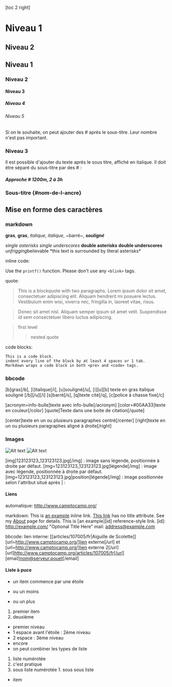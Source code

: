 [toc 2 right]

Niveau 1
========

Niveau 2
--------

## Niveau 1
### Niveau 2
#### Niveau 3
##### Niveau 4
###### Niveau 5

Si on le souhaite, on peut ajouter des # après le sous-titre. Leur nombre
n'est pas important.

### Niveau 3 ###

Il est possible d'ajouter du texte après le sous titre, affiché en italique.
Il doit être séparé du sous-titre par des # :

##### Approche # 1200m, 2 à 3h
### Sous-titre {#nom-de-l-ancre}

## Mise en forme des caractères

### markdown

**gras**, __gras__, *italique*, _italique_, ~barré~,  ___souligné___

*single asterisks*
_single underscores_
**double asterisks**
__double underscores__
un*frigging*believable
\*this text is surrounded by literal asterisks\*

inline code:

Use the `printf()` function.
Please don't use any `<blink>` tags.


quote:

> This is a blockquote with two paragraphs. Lorem ipsum dolor sit amet,
> consectetuer adipiscing elit. Aliquam hendrerit mi posuere lectus.
> Vestibulum enim wisi, viverra nec, fringilla in, laoreet vitae, risus.

> Donec sit amet nisl. Aliquam semper ipsum sit amet velit. Suspendisse
id sem consectetuer libero luctus adipiscing.

> first level
>
> > nested quote

code blocks:

    This is a code block.
    indent every line of the block by at least 4 spaces or 1 tab.
    Markdown wraps a code block in both <pre> and <code> tags.


### bbcode

[b]gras[/b], [i]italique[/i], [u]souligné[/u],
[i][u][b] texte en gras italique souligné [/b][/u][/i]
[s]barré[/s], [q]texte cité[/q], [c]police à chasse fixe[/c]

[acronym=info-bulle]texte avec info-bulle[/acronym]
[color=#00AA33]texte en couleur[/color]
[quote]Texte dans une boite de citation[/quote]

[center]texte en un ou plusieurs paragraphes centré[/center]
[right]texte en un ou plusieurs paragraphes aligné à droite[/right]

### Images

![Alt text](/path/to/img.jpg)
![Alt text](/path/to/img.jpg "Optional title")

[img]123123123_123123123.jpg[/img] : image sans légende, positionnée à droite par défaut.
[img=123123123_123123123.jpg]légende[/img] : image avec légende, positionnée à droite par défaut.
[img=123123123_123123123.jpg|position]légende[/img] : image positionnée selon l'attribut situé après | :

#### Liens

automatique: <http://www.camptocamp.org/>

markdown:
This is [an example](http://example.com/ "Title") inline link.
[This link](http://example.net/) has no title attribute.
See my [About](/about/) page for details.
This is [an example][id] reference-style link.
[id]: http://example.com/  "Optional Title Here"
mail: <address@example.com>

bbcode:
lien interne: [[articles/107005/fr|Aiguille de Scolette]]
[url=http://www.camptocamp.org/]lien externe[/url] et [url=http://www.camptocamp.org/]lien externe 2[/url]
[url]http://www.camptocamp.org/articles/107005/fr[/url]
[email]nom@serveur.pouet[/email]

#### Liste à puce

* un item commence par une étoile
- ou un moins
+ ou un plus

1. premier item
2. deuxième

* premier niveau
 * 1 espace avant l'étoile : 2ème niveau
  * 2 espace : 3ème niveau
  * encore
 * on peut combiner les types de liste
  1. liste numérotée
  2. c'est pratique
   1. sous liste numérotée
    1. sous sous liste
 * item

